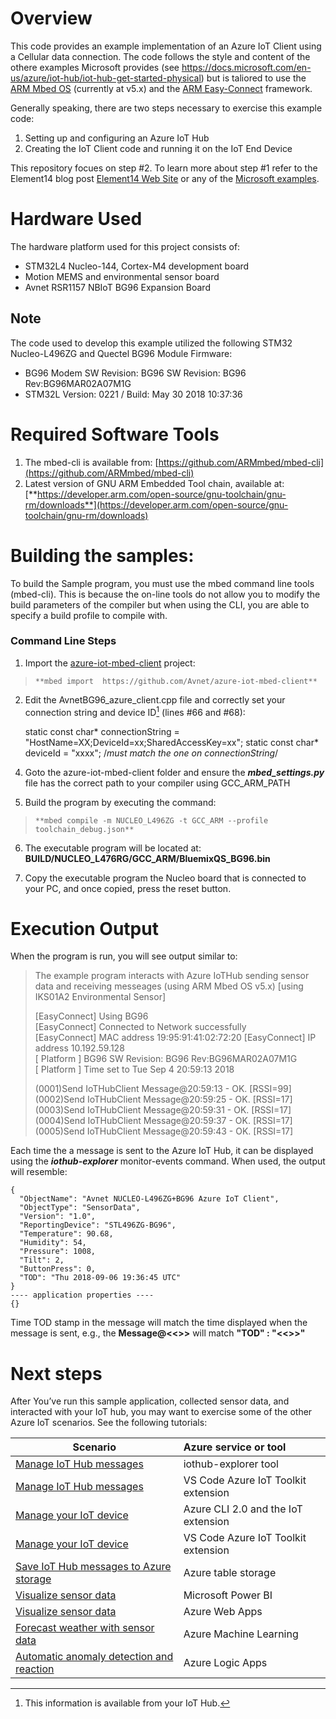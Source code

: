 # Overview
This code provides an example implementation of an Azure IoT Client using a Cellular data connection.  The code follows the style and content of the othere examples Microsoft provides (see https://docs.microsoft.com/en-us/azure/iot-hub/iot-hub-get-started-physical) but is taliored to use the [ARM Mbed OS](https://github.com/ARMmbed/mbed-os) (currently at v5.x) and the [ARM Easy-Connect](https://github.com/ARMmbed/easy-connect) framework. 

Generally speaking, there are two steps necessary to exercise this example code:
1. Setting up and configuring an Azure IoT Hub
2. Creating the IoT Client code and running it on the IoT End Device

This repository focues on step #2.  To learn more about step #1 refer to the Element14 blog post [Element14 Web Site](https://www.element14.com/community/groups/mbed/blog/2018/09/21/implementing-an-azure-iot-client-using-the-mbed-os-part-1) or any of the [Microsoft examples](https://docs.microsoft.com/en-us/azure/iot-hub/iot-hub-get-started-physical).


# Hardware Used
The hardware platform used for this project consists of:

* STM32L4 Nucleo-144, Cortex-M4 development board
* Motion MEMS and environmental sensor board
* Avnet RSR1157 NBIoT BG96 Expansion Board

## Note
  The code used to develop this example utilized the following STM32 Nucleo-L496ZG and Quectel BG96 Module Firmware:

 -  BG96 Modem SW Revision: BG96 SW Revision: BG96 Rev:BG96MAR02A07M1G
 -  STM32L Version: 0221 / Build: May 30 2018 10:37:36

# Required Software Tools
1.  The mbed-cli is available from: [https://github.com/ARMmbed/mbed-cli](https://github.com/ARMmbed/mbed-cli)
2.  Latest version of GNU ARM Embedded Tool chain, available at: [**https://developer.arm.com/open-source/gnu-toolchain/gnu-rm/downloads**](https://developer.arm.com/open-source/gnu-toolchain/gnu-rm/downloads)

# Building the samples:
To build the Sample program, you must use the mbed command line tools (mbed-cli). This is because the on-line tools do not allow you to modify the build parameters of the compiler but when using the CLI, you are able to specify a build profile to compile with.
###  Command Line Steps
1.  Import the [azure-iot-mbed-client](https://github.com/Avnet/azure-iot-mbed-client)  project:  
>     **mbed import  https://github.com/Avnet/azure-iot-mbed-client**

2. Edit the AvnetBG96_azure_client.cpp file and correctly set your connection string and device ID[^1] (lines #66 and #68):

    static const char* connectionString = "HostName=XX;DeviceId=xx;SharedAccessKey=xx";
    static const char* deviceId = "xxxx"; /*must match the one on connectionString*/

[^1]:	This information is available from your IoT Hub.
 

4.  Goto the azure-iot-mbed-client folder and ensure the ***mbed_settings.py*** file has the correct path to your compiler using GCC_ARM_PATH 

5.  Build the program by executing the command: 
>     **mbed compile -m NUCLEO_L496ZG -t GCC_ARM --profile toolchain_debug.json**

6.  The executable program will be located at: **BUILD/NUCLEO_L476RG/GCC_ARM/BluemixQS_BG96.bin** 

7.  Copy the executable program the Nucleo board that is connected to your PC, and once copied, press the reset button.
# Execution Output
When the program is run, you will see output similar to:
> 
> The example program interacts with Azure IoTHub sending sensor data
> and receiving messeages (using ARM Mbed OS v5.x) [using IKS01A2
> Environmental Sensor]
> 
> [EasyConnect] Using BG96  
> [EasyConnect] Connected to Network successfully  
> [EasyConnect] MAC address 19:95:91:41:02:72:20
> [EasyConnect] IP address 10.192.59.128  
> [ Platform  ] BG96 SW Revision: BG96 Rev:BG96MAR02A07M1G  
> [ Platform  ] Time set to Tue Sep 4 20:59:13 2018
> 
> (0001)Send IoTHubClient Message@20:59:13 - OK. [RSSI=99]  
> (0002)Send IoTHubClient Message@20:59:25 - OK. [RSSI=17]  
> (0003)Send IoTHubClient Message@20:59:31 - OK. [RSSI=17]  
> (0004)Send IoTHubClient Message@20:59:37 - OK. [RSSI=17]  
> (0005)Send IoTHubClient Message@20:59:43 - OK. [RSSI=17]

Each time the a message is sent to the Azure IoT Hub, it can be displayed using the ***iothub-explorer*** monitor-events  command.  When used, the output will resemble:

    {
      "ObjectName": "Avnet NUCLEO-L496ZG+BG96 Azure IoT Client",
      "ObjectType": "SensorData",
      "Version": "1.0",
      "ReportingDevice": "STL496ZG-BG96",
      "Temperature": 90.68,
      "Humidity": 54,
      "Pressure": 1008,
      "Tilt": 2,
      "ButtonPress": 0,
      "TOD": "Thu 2018-09-06 19:36:45 UTC"
    }
    ---- application properties ----
    {}
Time TOD stamp in the message will match the time displayed when the message is sent, e.g., the **Message@<<>>** will match **"TOD" : "<<>>"**

# Next steps
After You’ve run this sample application, collected sensor data, and interacted with your IoT hub, you may want to exercise some of the other Azure IoT scenarios.  See the following tutorials:

|Scenario                                  | Azure service or tool               |
|----------------------------------------  |:----------------------------------- |
|[Manage IoT Hub messages]( https://docs.microsoft.com/en-us/azure/iot-hub/iot-hub-explorer-cloud-device-messaging)                  | iothub-explorer tool                |
|[Manage IoT Hub messages](https://docs.microsoft.com/en-us/azure/iot-hub/iot-hub-vscode-iot-toolkit-cloud-device-messaging)                   | VS Code Azure IoT Toolkit extension |
|[Manage your IoT device](https://docs.microsoft.com/en-us/azure/iot-hub/iot-hub-device-management-iot-extension-azure-cli-2-0)                    | Azure CLI 2.0 and the IoT extension |
|[Manage your IoT device](https://docs.microsoft.com/en-us/azure/iot-hub/iot-hub-device-management-iot-toolkit)                    | VS Code Azure IoT Toolkit extension |
|[Save IoT Hub messages to Azure storage]()    | Azure table storage                 |   
|[Visualize sensor data](https://docs.microsoft.com/en-us/azure/iot-hub/iot-hub-live-data-visualization-in-power-bi)                     | Microsoft Power BI                  |
|[Visualize sensor data](https://docs.microsoft.com/en-us/azure/iot-hub/iot-hub-live-data-visualization-in-web-apps)                     | Azure Web Apps                      |
|[Forecast weather with sensor data](https://docs.microsoft.com/en-us/azure/iot-hub/iot-hub-weather-forecast-machine-learning)         | Azure Machine Learning              |
|[Automatic anomaly detection and reaction](https://docs.microsoft.com/en-us/azure/iot-hub/iot-hub-monitoring-notifications-with-azure-logic-apps)  | Azure Logic Apps                    |




